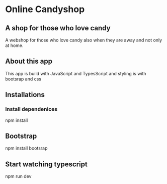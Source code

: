 # Online Candyshop

## A shop for those who love candy

A webshop for those who love candy also when they are away and not only at home.

## About this app
This app is build with JavaScript and TypesScript and styling is with bootsrap and css

## Installations

### Install dependenices
npm install  

## Bootstrap
npm install bootsrap

## Start watching typescript
npm run dev
